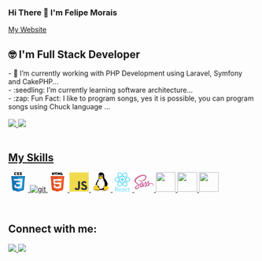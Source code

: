  
### Hi There 👋 I'm Felipe Morais 
[My Website](https://felipemorais.info/)

## :nerd_face: I'm Full Stack Developer

<div> 
  - 🔭 I’m currently working with PHP Development using Laravel, Symfony and CakePHP...<br>
  - :seedling: I’m currently learning software architecture...<br>
  - :zap: Fun Fact: I like to program songs, yes it is possible, you can program songs using Chuck language 
...
</div>

<br>

<div>
  <a href="https://github.com/felipeandrademorais">
  <img height="180em" src="https://github-readme-stats.vercel.app/api?username=felipeandrademorais&show_icons=true&theme=gotham&include_all_commits=true&count_private=true"/>
  <img height="180em" src="https://github-readme-stats.vercel.app/api/top-langs/?username=felipeandrademorais&layout=compact&langs_count=7&theme=gotham"/>
</div>

<br>
  
## My Skills 
<p align="left"> 
   <a href="https://www.w3schools.com/css/" target="_blank"> 
     <img src="https://raw.githubusercontent.com/devicons/devicon/master/icons/css3/css3-original-wordmark.svg" alt="css3" width="40" height="40"/> 
  </a>  
  <a href="https://git-scm.com/" target="_blank"> 
    <img src="https://www.vectorlogo.zone/logos/git-scm/git-scm-icon.svg" alt="git" width="40" height="40"/> 
  </a> 
  <a href="https://www.w3.org/html/" target="_blank"> 
    <img src="https://raw.githubusercontent.com/devicons/devicon/master/icons/html5/html5-original-wordmark.svg" alt="html5" width="40" height="40"/> 
  </a> 
  <a href="https://developer.mozilla.org/en-US/docs/Web/JavaScript" target="_blank"> 
    <img src="https://raw.githubusercontent.com/devicons/devicon/master/icons/javascript/javascript-original.svg" alt="javascript" width="40" height="40"/> 
  </a> 
  <a href="https://www.linux.org/" target="_blank"> 
    <img src="https://raw.githubusercontent.com/devicons/devicon/master/icons/linux/linux-original.svg" alt="linux" width="40" height="40"/> 
  </a> 
  <a href="https://reactjs.org/" target="_blank"> 
    <img src="https://raw.githubusercontent.com/devicons/devicon/master/icons/react/react-original-wordmark.svg" alt="react" width="40" height="40"/> 
  </a> 
  <a href="https://sass-lang.com" target="_blank"> 
    <img src="https://raw.githubusercontent.com/devicons/devicon/master/icons/sass/sass-original.svg" alt="sass" width="40" height="40"/> 
  </a>
  <a href="https://laravel.com/" target="_blank"> 
    <img height="40" width="40" src="https://www.vectorlogo.zone/logos/laravel/laravel-icon.svg" /> 
  </a> 
  <a href="https://wordpress.com/pt-br/" target="_blank"> 
    <img height="40" width="40" src="https://www.vectorlogo.zone/logos/wordpress/wordpress-tile.svg" /> 
  </a> 
  <a href="https://www.docker.com/" target="_blank"> 
    <img height="40" width="40" src="https://www.vectorlogo.zone/logos/docker/docker-tile.svg" /> 
  </a> 
</p>  

<br>
  
## Connect with me:
<div>
  <a href="https://www.linkedin.com/in/felipeandradedemorais/"> 
    <img height="40" width="auto" src="https://cdn.jsdelivr.net/gh/devicons/devicon/icons/linkedin/linkedin-original.svg" />
  </a>
  <a href="https://felipemorais.info/"> 
    <img height="40" width="auto" src="https://cdn.jsdelivr.net/gh/devicons/devicon/icons/chrome/chrome-original.svg" />
  </a>
</div>

  
